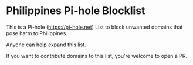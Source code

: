 # Philippines Pi-hole Blocklist

This is a Pi-hole (https://pi-hole.net) List to block unwanted domains that pose harm to Philippines.

Anyone can help expand this list.

If you want to contribute domains to this list, you're welcome to open a PR.
